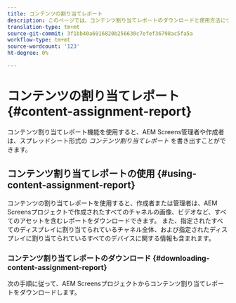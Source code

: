```yaml
---
title: コンテンツの割り当てレポート
description: このページでは、コンテンツ割り当てレポートのダウンロードと使用方法について説明します。
translation-type: tm+mt
source-git-commit: 3f1bb40a6916820b256630c7efef36798ac5fa5a
workflow-type: tm+mt
source-wordcount: '123'
ht-degree: 0%

---
```



# コンテンツの割り当てレポート {#content-assignment-report}

コンテンツ割り当てレポート機能を使用すると、AEM Screens管理者や作成者は、スプレッドシート形式の *コンテンツ割り当てレポート* を書き出すことができます。

## コンテンツ割り当てレポートの使用 {#using-content-assignment-report}

コンテンツの割り当てレポートを使用すると、作成者または管理者は、AEM Screensプロジェクトで作成されたすべてのチャネルの画像、ビデオなど、すべてのアセットを含むレポートをダウンロードできます。 また、指定されたすべてのディスプレイに割り当てられているチャネル全体、および指定されたディスプレイに割り当てられているすべてのデバイスに関する情報も含まれます。

### コンテンツ割り当てレポートのダウンロード {#downloading-content-assignment-report}

次の手順に従って、AEM Screensプロジェクトからコンテンツ割り当てレポートをダウンロードします。



